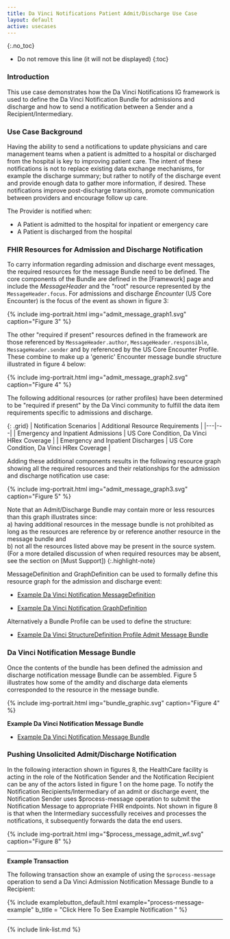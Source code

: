 ```yaml
---
title: Da Vinci Notifications Patient Admit/Discharge Use Case
layout: default
active: usecases
---
```


{:.no_toc}

<!-- TOC  the css styling for this is \pages\assets\css\project.css under 'markdown-toc'-->

* Do not remove this line (it will not be displayed)
{:toc}

###  Introduction

This use case demonstrates how the Da Vinci Notifications IG framework is used to define the Da Vinci Notification Bundle for admissions and discharge and how to send a notification between a Sender and a Recipient/Intermediary.

### Use Case Background

Having the ability to send a notifications to update physicians and care management teams when a patient is admitted to a hospital or discharged from the hospital is key to improving patient care. The intent of these notifications is not to replace existing data exchange mechanisms, for example the discharge summary; but rather to notify of the discharge event and provide enough data to gather more information, if desired. These notifications improve post-discharge transitions, promote communication between providers and encourage follow up care.

The Provider is notified when:

- A Patient is admitted to the hospital for inpatient or emergency care
- A Patient is discharged from the hospital

<!--
- A Patient is transferred from one care unit to another
-->

### FHIR Resources for Admission and Discharge Notification

To carry information regarding admission and discharge event messages, the required resources for the message Bundle need to be defined.  The core components of the Bundle are defined in the [Framework] page and include the *MessageHeader* and the "root" resource represented by the  `MessageHeader.focus`.  For admissions and discharge *Encounter* (US Core Encounter) is the focus of the event as shown in figure 3:

{% include img-portrait.html img="admit_message_graph1.svg" caption="Figure 3" %}

The other "required if present" resources defined in the framework are those referenced by `MessageHeader.author`, `MessageHeader.responsible`, `MessageHeader.sender` and by referenced by the US Core Encounter Profile. These combine to make up a 'generic' Encounter message bundle structure illustrated in figure 4 below:


{% include img-portrait.html img="admit_message_graph2.svg" caption="Figure 4" %}

The following additional resources (or rather profiles) have been determined to be "required if present" by the Da Vinci community to fulfill the data item requirements specific to admissions and discharge.


{: .grid}
| ﻿Notification Scenarios | Additional Resource Requirements |
|---|---|
| Emergency and Inpatient Admissions | US Core Condition,  Da Vinci HRex Coverage |
| Emergency and Inpatient Discharges |  US Core Condition, Da Vinci HRex Coverage |


Adding these additional components results in the following resource graph showing all the required resources and their relationships for the admission and discharge notification use case:

{% include img-portrait.html img="admit_message_graph3.svg" caption="Figure 5" %}

Note that an Admit/Discharge Bundle may contain more or less resources than this graph illustrates since:  
a) having additional resources in the message bundle is not prohibited as long as the resources are reference by or reference another resource in the message bundle and  
b) not all the resources listed above may be present in the source system. (For a more detailed discussion of when required resources may be absent, see the section on [Must Support])
{:.highlight-note}

MessageDefinition and GraphDefinition can be used to formally define this resource graph for the admission and discharge event:

- [Example Da Vinci Notification MessageDefinition](MessageDefinition-admit-1.html)

- [Example Da Vinci Notification GraphDefinition](GraphDefinition-admit-1.html)

Alternatively a Bundle Profile can be used to define the structure:

- [Example Da Vinci StructureDefinition Profile Admit Message Bundle](StructureDefinition-profile-admit-message-01.html)

<!--
- \* it is questionable whether Encounter.diagnosis.condition has been implemented by the EHR vendors - need to discuss with vendors.
- \** There is no Practitioner.endpoint element and an extension may be needed to implement.
- \*** MessageDefinition is used to formally define the Message content for a given event (e.g, an inpatient admission or discharge).  It defines the event and the focal and non focal Resources/Profiles that make up the message:
-->

### Da Vinci Notification Message Bundle

Once the contents of the bundle has been defined the admission and discharge notification message Bundle can be assembled.  Figure 5 illustrates how some of the amdity and discharge data elements corresponded to the resource in the message bundle.

{% include img-portrait.html img="bundle_graphic.svg" caption="Figure 4" %}

**Example Da Vinci Notification Message Bundle**

- [Example Da Vinci Notification Message Bundle](Bundle-message-admit-01.html)

### Pushing Unsolicited Admit/Discharge Notification

In the following interaction shown in figures 8, the HealthCare facility is acting in the role of the Notification Sender and the Notification Recipient can be any of the actors listed in figure 1 on the home page.  To notify the Notification Recipients/Intermediary of an admit or discharge event, the Notification Sender uses $process-message operation to submit the Notification Message to appropriate FHIR endpoints. Not shown in figure 8 is that when the Intermediary successfully receives and processes the notifications, it subsequently forwards the data the end users.

{% include img-portrait.html img="$process_message_admit_wf.svg" caption="Figure 8" %}

---

**Example Transaction**

The following transaction show an example of using the `$process-message` operation to send a Da Vinci Admission Notification Message Bundle to a Recipient:

{% include examplebutton_default.html example="process-message-example" b_title = "Click Here To See Example Notification " %}

---

<!--{% raw %}

### FHIR Subscription Based Notification

The interaction diagram in figure 5 and 6 on the [Framework] page illustrates the sequences of events for subscribing for ADT Notifications and the subsequent notifications when the the event occurs.

{:.note-to-balloters}
Note to Balloters: We are actively seeking input on what additional work is needed to determine the best way to implement subscriptions for notification notification. See the [FHIR Subscription Based Notification] framework for further details.

{% endraw %}-->





{% include link-list.md %}
